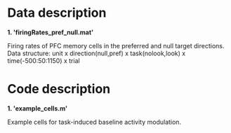 <!DOCTYPE html>
<html>
    
<head>
    <h1>Data description</h1>
</head>

<body> 
<b>1. 'firingRates_pref_null.mat'</b>
<p>Firing rates of PFC memory cells in the preferred and null target directions.<br>
Data structure: unit x direction(null,pref) x task(nolook,look) x time(-500:50:1150) x trial
</p>
</body>   

<head>
    <h1>Code description</h1>
</head>  

<body> 
<b>1. 'example_cells.m'</b>
<p>Example cells for task-induced baseline activity modulation.</p>
</body>      

</html>
